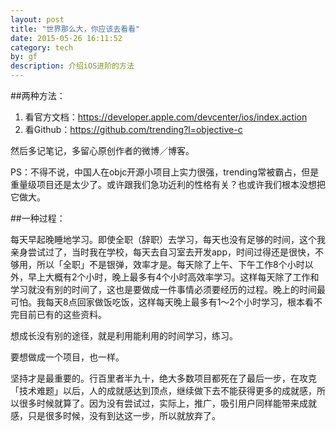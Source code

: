 ```yaml
---
layout: post
title: "世界那么大，你应该去看看"
date: 2015-05-26 16:11:52
category: tech
by: gf
description: 介绍iOS进阶的方法
---
```


##两种方法：

1. 看官方文档：<https://developer.apple.com/devcenter/ios/index.action>
2. 看Github：<https://github.com/trending?l=objective-c>

然后多记笔记，多留心原创作者的微博／博客。

PS：不得不说，中国人在objc开源小项目上实力很强，trending常被霸占，但是重量级项目还是太少了。或许跟我们急功近利的性格有关？也或许我们根本没想把它做大。

##一种过程：

每天早起晚睡地学习。即使全职（辞职）去学习，每天也没有足够的时间，这个我亲身尝试过了，当时我在学校，每天去自习室去开发app，时间过得还是很快，不够用，所以「全职」不是银弹，效率才是。每天除了上午、下午工作8个小时以外，早上大概有2个小时，晚上最多有4个小时高效率学习。这样每天除了工作和学习就没有别的时间了，这也是要做成一件事情必须要经历的过程。晚上的时间最可怕。我每天8点回家做饭吃饭，这样每天晚上最多有1～2个小时学习，根本看不完目前已有的这些资料。

想成长没有别的途径，就是利用能利用的时间学习，练习。

要想做成一个项目，也一样。

坚持才是最重要的。行百里者半九十，绝大多数项目都死在了最后一步，在攻克「技术难题」以后，人的成就感达到顶点，继续做下去不能获得更多的成就感，所以很多时候就算了。因为没有尝试过，实际上，推广，吸引用户同样能带来成就感，只是很多时候，没有到达这一步，所以就放弃了。

